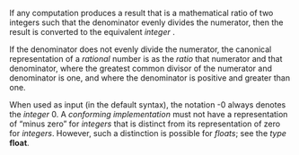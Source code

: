  

If any computation produces a result that is a mathematical ratio of two integers such that the denominator evenly divides the numerator, then the result is converted to the equivalent *integer* . 

If the denominator does not evenly divide the numerator, the canonical representation of a *rational* number is as the *ratio* that numerator and that denominator, where the greatest common divisor of the numerator and denominator is one, and where the denominator is positive and greater than one. 

When used as input (in the default syntax), the notation -0 always denotes the *integer* 0. A *conforming implementation* must not have a representation of “minus zero” for *integers* that is distinct from its representation of zero for *integers*. However, such a distinction is possible for *floats*; see the *type* **float**. 

